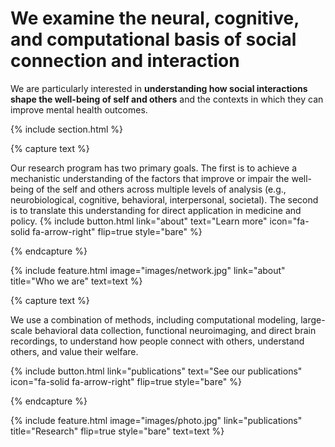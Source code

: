 ---
---

# We examine the neural, cognitive, and computational basis of social connection and interaction

We are particularly interested in <strong>understanding how social interactions shape the well-being of self and others</strong> and the contexts in which they can improve mental health outcomes.

{% include section.html %}

{% capture text %}

Our research program has two primary goals. The first is to achieve a mechanistic understanding of the factors that improve or impair the well-being of the self and others across multiple levels of analysis (e.g., neurobiological, cognitive, behavioral, interpersonal, societal). The second is to translate this understanding for direct application in medicine and policy.
{%
  include button.html
  link="about"
  text="Learn more"
  icon="fa-solid fa-arrow-right"
  flip=true
  style="bare"
%}

{% endcapture %}

{%
  include feature.html
  image="images/network.jpg"
  link="about"
  title="Who we are"
  text=text
%}

{% capture text %}

We use a combination of methods, including computational modeling, large-scale behavioral data collection, functional neuroimaging, and direct brain recordings, to understand how people connect with others, understand others, and value their welfare.

{%
  include button.html
  link="publications"
  text="See our publications"
  icon="fa-solid fa-arrow-right"
  flip=true
  style="bare"
%}

{% endcapture %}

{%
  include feature.html
  image="images/photo.jpg"
  link="publications"
  title="Research"
  flip=true
  style="bare"
  text=text
%}
